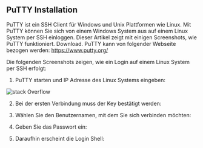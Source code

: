 ## PuTTY Installation

PuTTY ist ein SSH Client für Windows und Unix Plattformen wie Linux. Mit PuTTY können Sie sich von einem Windows System aus auf einem Linux System per SSH einloggen. Dieser Artikel zeigt mit einigen Screenshots, wie PuTTY funktioniert.
Download. PuTTY kann von folgender Webseite bezogen werden: https://www.putty.org/

Die folgenden Screenshots zeigen, wie ein Login auf einem Linux System per SSH erfolgt: 

1. PuTTY starten und IP Adresse des Linux Systems eingeben: 

![stack Overflow](http://lmsotfy.com/so.png)

2. Bei der ersten Verbindung muss der Key bestätigt werden: 

 
3. Wählen Sie den Benutzernamen, mit dem Sie sich verbinden möchten: 

4. Geben Sie das Passwort ein: 

5. Daraufhin erscheint die Login Shell: 

